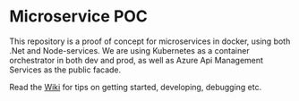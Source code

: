 # Microservice POC

This repository is a proof of concept for microservices in docker, using both .Net and Node-services.
We are using Kubernetes as a container orchestrator in both dev and prod, as well as Azure Api Management Services as the public facade.

Read the [Wiki](https://github.com/Arthyon/microservice-poc/wiki) for tips on getting started, developing, debugging etc.
